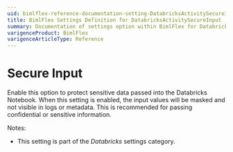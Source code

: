 ```yaml
---
uid: bimlflex-reference-documentation-setting-DatabricksActivitySecureInput
title: BimlFlex Settings Definition for DatabricksActivitySecureInput
summary: Documentation of settings option within BimlFlex for DatabricksActivitySecureInput
varigenceProduct: BimlFlex
varigenceArticleType: Reference
---
```


# Secure Input

Enable this option to protect sensitive data passed into the Databricks Notebook. When this setting is enabled, the input values will be masked and not visible in logs or metadata. This is recommended for passing confidential or sensitive information.

Notes:

* This setting is part of the *Databricks* settings category.
